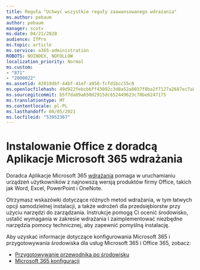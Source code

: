 ```yaml
---
title: Reguła "Uchwyć wszystkie reguły zaawansowanego wdrażania"
ms.author: pebaum
author: pebaum
manager: scotv
ms.date: 04/21/2020
audience: ITPro
ms.topic: article
ms.service: o365-administration
ROBOTS: NOINDEX, NOFOLLOW
localization_priority: Normal
ms.custom:
- "871"
- "2000022"
ms.assetid: 82019d6f-44bf-41ef-a950-fcfd1bcc55c0
ms.openlocfilehash: 49d922febcbbff43092c3d8a52a8037f8ba2f7127a2687ec7a85094c76e63400
ms.sourcegitcommit: b5f7da89a650d2915dc652449623c78be6247175
ms.translationtype: MT
ms.contentlocale: pl-PL
ms.lasthandoff: 08/05/2021
ms.locfileid: "53952367"
---
```

# <a name="install-office-with-the-microsoft-365-apps-deployment-advisor"></a>Instalowanie Office z doradcą Aplikacje Microsoft 365 wdrażania

Doradca Aplikacje Microsoft 365 [wdrażania](https://go.microsoft.com/fwlink/?linkid=2145748) pomaga w uruchamianiu urządzeń użytkowników z najnowszą wersją produktów firmy Office, takich jak Word, Excel, PowerPoint i OneNote.
  
Otrzymasz wskazówki dotyczące różnych metod wdrażania, w tym łatwych opcji samodzielnej instalacji, a także wdrożeń dla przedsiębiorstw przy użyciu narzędzi do zarządzania. Instrukcje pomogą Ci ocenić środowisko, ustalić wymagania w zakresie wdrażania i zaimplementować niezbędne narzędzia pomocy technicznej, aby zapewnić pomyślną instalację.
  
Aby uzyskać informacje dotyczące konfigurowania Microsoft 365 i przygotowywania środowiska dla usług Microsoft 365 i Office 365, zobacz:

- [Przygotowywanie przewodnika po środowisku](https://go.microsoft.com/fwlink/?linkid=2005213)
- [Microsoft 365 konfiguracji](https://go.microsoft.com/fwlink/?linkid=2072646)
